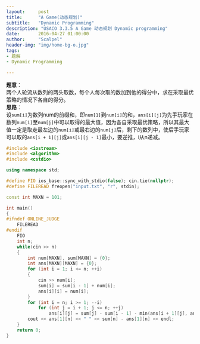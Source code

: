 ```yaml
---
layout:     post
title:      "A Game(动态规划)"
subtitle:   "Dynamic Programming"
description: "USACO 3.3.5 A Game 动态规划 Dynamic programming"
date:       2016-04-27 01:00:00
author:     "Scalpel"
header-img: "img/home-bg-o.jpg"
tags:
- 题解
- Dynamic Programming

--- 
```

**题意**：  
两个人轮流从数列的两头取数，每个人每次取的数加到他的得分中，求在采取最优策略的情况下各自的得分。  
**思路**：  
设`sum[i]`为数列num的前缀和，即`num[1]`到`num[i]`的和，`ans[i][j]`为先手玩家在数列`num[i]`至`num[j]`中可以取得的最大值，因为各自采取最优策略，所以其最大值一定是取走最左边的`num[i]`或最右边的`num[j]`后，剩下的数列中，使后手玩家可以取的`ans[i + 1][j]`或`ans[i][j - 1]`最小，要逆推，i从n递减。

~~~cpp
#include <iostream>
#include <algorithm>
#include <cstdio>

using namespace std;

#define FIO ios_base::sync_with_stdio(false); cin.tie(nullptr);
#define FILEREAD freopen("input.txt", "r", stdin);

const int MAXN = 101;

int main()
{
#ifndef ONLINE_JUDGE
    FILEREAD
#endif
    FIO
    int n;
    while(cin >> n)
    {
        int num[MAXN], sum[MAXN] = {0};
        int ans[MAXN][MAXN] = {0};
        for (int i = 1; i <= n; ++i)
        {
            cin >> num[i];
            sum[i] = sum[i - 1] + num[i];
            ans[i][i] = num[i];
        }
        for (int i = n; i >= 1; --i)
            for (int j = i + 1; j <= n; ++j)
                ans[i][j] = sum[j] - sum[i - 1] - min(ans[i + 1][j], ans[i][j - 1]);
        cout << ans[1][n] << " " << sum[n] - ans[1][n] << endl;
    }
    return 0;
}
~~~
